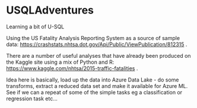 # USQLAdventures
Learning a bit of U-SQL

Using the US Fatality Analysis Reporting System as a source of sample data: https://crashstats.nhtsa.dot.gov/Api/Public/ViewPublication/812315 .

There are a number of useful analyses that have already been produced on the Kaggle site using a mix of Python and R: https://www.kaggle.com/nhtsa/2015-traffic-fatalities .

Idea here is basically, load up the data into Azure Data Lake - do some transforms, extract a reduced data set and make it available for Azure ML. See if we can a repeat of some of the simple tasks eg a classification or regression task etc...
